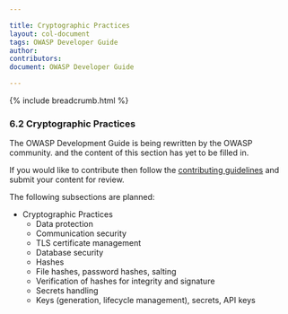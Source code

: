 ```yaml
---

title: Cryptographic Practices
layout: col-document
tags: OWASP Developer Guide
author:
contributors:
document: OWASP Developer Guide

---
```


{% include breadcrumb.html %}
### 6.2 Cryptographic Practices

The OWASP Development Guide is being rewritten by the OWASP community.
and the content of this section has yet to be filled in.

If you would like to contribute then follow the 
[contributing guidelines](https://github.com/OWASP/www-project-developer-guide/blob/main/CONTRIBUTING.md)
and submit your content for review.

The following subsections are planned:

  * Cryptographic Practices
    * Data protection
    * Communication security
    * TLS certificate management
    * Database security
    * Hashes 
    * File hashes, password hashes, salting
    * Verification of hashes for integrity and signature	
    * Secrets handling
    * Keys (generation, lifecycle management), secrets, API keys
